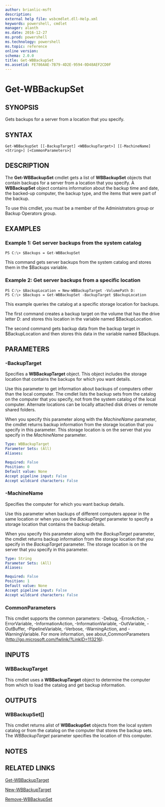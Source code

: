```yaml
---
author: brianlic-msft
description: 
external help file: wsbcmdlet.dll-Help.xml
keywords: powershell, cmdlet
manager: alanth
ms.date: 2016-12-27
ms.prod: powershell
ms.technology: powershell
ms.topic: reference
online version: 
schema: 2.0.0
title: Get-WBBackupSet
ms.assetid: FE786AAE-7B79-4D2E-9594-0D48AEF2CD0F
---
```


# Get-WBBackupSet

## SYNOPSIS
Gets backups for a server from a location that you specify.

## SYNTAX

```
Get-WBBackupSet [[-BackupTarget] <WBBackupTarget>] [[-MachineName] <String>] [<CommonParameters>]
```

## DESCRIPTION
The **Get-WBBackupSet** cmdlet gets a list of **WBBackupSet** objects that contain backups for a server from a location that you specify.
A **WBBackupSet** object contains information about the backup time and date, the backed-up computer, the backup type, and the items that were part of the backup.

To use this cmdlet, you must be a member of the Administrators group or Backup Operators group.

## EXAMPLES

### Example 1: Get server backups from the system catalog
```
PS C:\> $Backups = Get-WBBackupSet
```

This command gets server backups from the system catalog and stores them in the $Backups variable.

### Example 2: Get server backups from a specific location
```
PS C:\> $BackupLocation = New-WBBackupTarget -VolumePath D:
PS C:\> $Backups = Get-WBBackupSet -BackupTarget $BackupLocation
```

This example queries the catalog at a specific storage location for backups.

The first command creates a backup target on the volume that has the drive letter D: and stores this location in the variable named $BackupLocation.

The second command gets backup data from the backup target in $BackupLocation and then stores this data in the variable named $Backups.

## PARAMETERS

### -BackupTarget
Specifies a **WBBackupTarget** object.
This object includes the storage location that contains the backups for which you want details.

Use this parameter to get information about backups of computers other than the local computer.
The cmdlet lists the backup sets from the catalog on the computer that you specify, not from the system catalog of the local computer.
Alternate locations can be locally attached disk drives or remote shared folders.

When you specify this parameter along with the *MachineName* parameter, the cmdlet returns backup information from the storage location that you specify in this parameter.
This storage location is on the server that you specify in the *MachineName* parameter.

```yaml
Type: WBBackupTarget
Parameter Sets: (All)
Aliases: 

Required: False
Position: 0
Default value: None
Accept pipeline input: False
Accept wildcard characters: False
```

### -MachineName
Specifies the computer for which you want backup details.

Use this parameter when backups of different computers appear in the same location or when you use the *BackupTarget* parameter to specify a storage location that contains the backup details.

When you specify this parameter along with the *BackupTarget* parameter, the cmdlet returns backup information from the storage location that you specify in the *BackupTarget* parameter.
The storage location is on the server that you specify in this parameter.

```yaml
Type: String
Parameter Sets: (All)
Aliases: 

Required: False
Position: 1
Default value: None
Accept pipeline input: False
Accept wildcard characters: False
```

### CommonParameters
This cmdlet supports the common parameters: -Debug, -ErrorAction, -ErrorVariable, -InformationAction, -InformationVariable, -OutVariable, -OutBuffer, -PipelineVariable, -Verbose, -WarningAction, and -WarningVariable. For more information, see about_CommonParameters (http://go.microsoft.com/fwlink/?LinkID=113216).

## INPUTS

### WBBackupTarget
This cmdlet uses a **WBBackupTarget** object to determine the computer from which to load the catalog and get backup information.

## OUTPUTS

### WBBackupSet[]
This cmdlet returns alist of **WBBackupSet** objects from the local system catalog or from the catalog on the computer that stores the backup sets.
The *WBBackupTarget* parameter specifies the location of this computer.

## NOTES

## RELATED LINKS

[Get-WBBackupTarget](./Get-WBBackupTarget.md)

[New-WBBackupTarget](./New-WBBackupTarget.md)

[Remove-WBBackupSet](./Remove-WBBackupSet.md)

